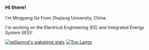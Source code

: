 ### Hi there!

I'm Mingyang Ge From Zhejiang University, China. 

I'm working on the Electrical Engineering (EE) and Integrated Energy System (IES)!

[![willianrod's wakatime stats](https://github-readme-stats.vercel.app/api/wakatime?username=willianrod)](https://github.com/anuraghazra/github-readme-stats)
[![Top Langs](https://github-readme-stats.vercel.app/api/top-langs/?username=Dirreke)](https://github.com/anuraghazra/github-readme-stats)


